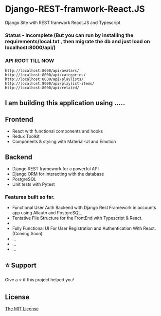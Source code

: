 # Django-REST-framwork-React.JS

Django Site with REST framwork React.JS and Typescript

### Status - Incomplete (But you can run by installing the requirements/local.txt , then migrate the db and just load on localhost:8000/api/)

### API ROOT TILL NOW

    http://localhost:8000/api/avatars/
    http://localhost:8000/api/categories/
    http://localhost:8000/api/playlists/
    http://localhost:8000/api/playlist-items/
    http://localhost:8000/api/related/

## I am building this application using .....

## Frontend

- React with functional components and hooks
- Redux Toolkit
- Components & styling with Material-UI and Emotion

## Backend

- Django REST framework for a powerful API
- Django ORM for interacting with the database
- PostgreSQL
- Unit tests with Pytest

### Features built so far.

- Functional User Auth Backend with Django Rest Framework in accounts app using Allauth and PostgreSQL.
- Tentative File Structure for the FrontEnd with Typescript & React.
-
- Fully Functional UI For User Registration and Authentication With React.(Coming Soon)
- ...
- ...
- ...

## ⭐️ Support

Give a ⭐️ if this project helped you!

## License

[The MIT License](LICENSE)
